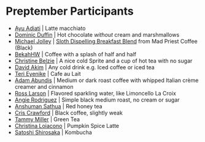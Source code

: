 <!-- Add yourself to this file with your name, link to your GitHub profile, and your favorite coffee (or any other drink that you like!) -->

<!-- Please don't type or change anything above here. Work on your changes below. -->

# Preptember Participants

- [Ayu Adiati](https://github.com/adiati98) | Latte macchiato
- [Dominic Duffin](https://github.com/dominicduffin1) | Hot chocolate _without_ cream and marshmallows
- [Michael Jolley](http://github.com/michaeljolley) | [Sloth Dispelling Breakfast Blend](https://madpriestcoffee.com/collections/coffee/products/sloth-dispelling-breakfast-blend) from Mad Priest Coffee (Black)
- [BekahHW](https://github.com/bekahhw) | Coffee with a splash of half and half
- [Christine Belzie](https://github.com/CBID2) | A nice cold Sprite and a cup of hot tea with no sugar
- [David Akim](https://github.com/david-001) | Any cold drink e.g. Iced coffee or iced tea
- [Teri Eyenike](https://github.com/terieyenike) | Cafe au Lait
- [Adam Abundis](https://github.com/abuna1985) | Medium or dark roast coffee with whipped Italian crème creamer and cinnamon
- [Ross Larson](https://github.com/zo0o0ot) | Flavored sparkling water, like Limoncello La Croix
- [Angie Rodriguez](https://github.com/ARodriguezHacks) | Simple black medium roast, no cream or sugar
- [Anshuman Sathua](https://github.com/anshu-21) | Red honey tea
- [Cris Crawford](https://github.com/cmcrawford2) | Black coffee, slightly weak
- [Tammy Miller](https://github.com/tgmiller5) | Green Tea
- [Christina Loiacono](https://github.com/christina-ml) | Pumpkin Spice Latte
- [Satoshi Shirosaka](https://github.com/Satoshi-Sh) | Kombucha
